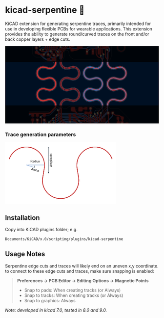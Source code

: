 # kicad-serpentine 🐍
 
KiCAD extension for generating serpentine traces, primarily intended for use in developing flexible PCBs for wearable applications. This extension provides the ability to generate round/curved traces on the front and/or back copper layers + edge cuts.

![Preview](images/preview.png)

### Trace generation parameters
![Parameters](paramguide.bmp)

## Installation

Copy into KiCAD plugins folder; e.g.
```
Documents/KiCAD/x.0/scripting/plugins/kicad-serpentine
```

## Usage Notes

Serpentine edge cuts and traces will likely end on an uneven x,y coordinate.
to connect to these edge cuts and traces, make sure snapping is enabled:

> **Preferences → PCB Editor → Editing Options → Magnetic Points**
> * Snap to pads: When creating tracks (or Always)
> * Snap to tracks: When creating tracks (or Always)
> * Snap to graphics: Always

*Note: developed in kicad 7.0, tested in 8.0 and 9.0.*
